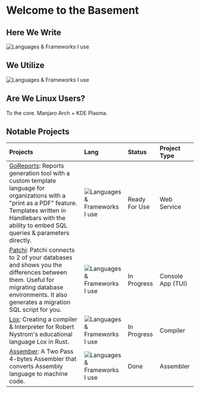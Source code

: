 # Welcome to the Basement

## Here We Write

![Languages & Frameworks I use](https://skillicons.dev/icons?i=c,cpp,rust,go,js,ts,python)

## We Utilize

![Languages & Frameworks I use](https://skillicons.dev/icons?i=nodejs,react,next,tailwind,mui,prisma,graphql,docker,aws,linux,git,mysql,postgres)

## Are We Linux Users?
To the core. Manjaro Arch + KDE Plasma.

## Notable Projects

|Projects|Lang|Status|Project Type|
|:---|:---|:---|:---|
|[GoReports](https://github.com/okira-e/goreports): Reports generation tool with a custom template language for organizations with a "print as a PDF" feature. Templates written in Handlebars with the ability to embed SQL queries & parameters directly.|![Languages & Frameworks I use](https://skillicons.dev/icons?i=go)|Ready For Use|Web Service|
[Patchi](https://github.com/okira-e/patchi): Patchi connects to 2 of your databases and shows you the differences between them. Useful for migrating database environments. It also generates a migration SQL script for you.|![Languages & Frameworks I use](https://skillicons.dev/icons?i=go)|In Progress|Console App (TUI)|
[Lox](https://github.com/okira-e/lox-rs): Creating a compiler & Interpreter for Robert Nystrom's educational language Lox in Rust.|![Languages & Frameworks I use](https://skillicons.dev/icons?i=rust)|In Progress|Compiler|
[Assember](https://github.com/okira-e/two-pass-sicxe-assembler): A Two Pass 4-bytes Assembler that converts Assembly language to machine code.|![Languages & Frameworks I use](https://skillicons.dev/icons?i=go)|Done|Assembler|
